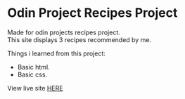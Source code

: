 # Odin Project Recipes Project

Made for odin projects recipes project.<br> 
This site displays 3 recipes recommended by me.

Things i learned from this project:

- Basic html.
- Basic css.

View live site [HERE](https://xxnoc.github.io/odin-recipes/)
